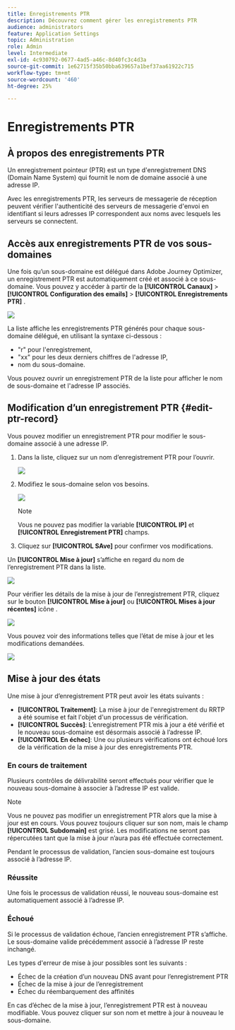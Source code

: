 ```yaml
---
title: Enregistrements PTR
description: Découvrez comment gérer les enregistrements PTR
audience: administrators
feature: Application Settings
topic: Administration
role: Admin
level: Intermediate
exl-id: 4c930792-0677-4ad5-a46c-8d40fc3c4d3a
source-git-commit: 1e62715f35b50bba639657a1bef37aa61922c715
workflow-type: tm+mt
source-wordcount: '460'
ht-degree: 25%

---
```


# Enregistrements PTR

## À propos des enregistrements PTR

Un enregistrement pointeur (PTR) est un type d&#39;enregistrement DNS (Domain Name System) qui fournit le nom de domaine associé à une adresse IP.

Avec les enregistrements PTR, les serveurs de messagerie de réception peuvent vérifier l&#39;authenticité des serveurs de messagerie d&#39;envoi en identifiant si leurs adresses IP correspondent aux noms avec lesquels les serveurs se connectent.

## Accès aux enregistrements PTR de vos sous-domaines

Une fois qu’un sous-domaine est délégué dans Adobe Journey Optimizer, un enregistrement PTR est automatiquement créé et associé à ce sous-domaine. Vous pouvez y accéder à partir de la **[!UICONTROL Canaux]** > **[!UICONTROL Configuration des emails]** > **[!UICONTROL Enregistrements PTR]** .

![](../assets/ptr-records.png)

La liste affiche les enregistrements PTR générés pour chaque sous-domaine délégué, en utilisant la syntaxe ci-dessous :

* &quot;r&quot; pour l&#39;enregistrement,
* &quot;xx&quot; pour les deux derniers chiffres de l&#39;adresse IP,
* nom du sous-domaine.

Vous pouvez ouvrir un enregistrement PTR de la liste pour afficher le nom de sous-domaine et l&#39;adresse IP associés.

## Modification d’un enregistrement PTR {#edit-ptr-record}

Vous pouvez modifier un enregistrement PTR pour modifier le sous-domaine associé à une adresse IP.

1. Dans la liste, cliquez sur un nom d’enregistrement PTR pour l’ouvrir.

   ![](../assets/ptr-record-select.png)

1. Modifiez le sous-domaine selon vos besoins.

   ![](../assets/ptr-record-subdomain.png)

   >[!NOTE]
   >
   >Vous ne pouvez pas modifier la variable **[!UICONTROL IP]** et **[!UICONTROL Enregistrement PTR]** champs.

1. Cliquez sur **[!UICONTROL SAve]** pour confirmer vos modifications.

Un **[!UICONTROL Mise à jour]** s’affiche en regard du nom de l’enregistrement PTR dans la liste.

![](../assets/ptr-record-updating.png)

Pour vérifier les détails de la mise à jour de l’enregistrement PTR, cliquez sur le bouton **[!UICONTROL Mise à jour]** ou **[!UICONTROL Mises à jour récentes]** icône .

![](../assets/ptr-record-recent-update.png)

Vous pouvez voir des informations telles que l’état de mise à jour et les modifications demandées.

![](../assets/ptr-record-updates.png)

## Mise à jour des états

Une mise à jour d’enregistrement PTR peut avoir les états suivants :

* **[!UICONTROL Traitement]**: La mise à jour de l&#39;enregistrement du RRTP a été soumise et fait l&#39;objet d&#39;un processus de vérification.
* **[!UICONTROL Succès]**: L’enregistrement PTR mis à jour a été vérifié et le nouveau sous-domaine est désormais associé à l’adresse IP.
* **[!UICONTROL En échec]**: Une ou plusieurs vérifications ont échoué lors de la vérification de la mise à jour des enregistrements PTR.

### En cours de traitement

Plusieurs contrôles de délivrabilité seront effectués pour vérifier que le nouveau sous-domaine à associer à l’adresse IP est valide. <!--The processing time is around **48h-72h**, and can take up to **7-10 days**. Learn more on the checks performed during the validation cycle in [this section](#create-message-preset).-->

>[!NOTE]
>
>Vous ne pouvez pas modifier un enregistrement PTR alors que la mise à jour est en cours. Vous pouvez toujours cliquer sur son nom, mais le champ **[!UICONTROL Subdomain]** est grisé. Les modifications ne seront pas répercutées tant que la mise à jour n’aura pas été effectuée correctement.

Pendant le processus de validation, l’ancien sous-domaine est toujours associé à l’adresse IP.

### Réussite

Une fois le processus de validation réussi, le nouveau sous-domaine est automatiquement associé à l’adresse IP.

### Échoué

Si le processus de validation échoue, l’ancien enregistrement PTR s’affiche. Le sous-domaine valide précédemment associé à l’adresse IP reste inchangé.

Les types d&#39;erreur de mise à jour possibles sont les suivants :
* Échec de la création d’un nouveau DNS avant pour l’enregistrement PTR
* Échec de la mise à jour de l’enregistrement
* Échec du réembarquement des affinités

En cas d’échec de la mise à jour, l’enregistrement PTR est à nouveau modifiable. Vous pouvez cliquer sur son nom et mettre à jour à nouveau le sous-domaine.
